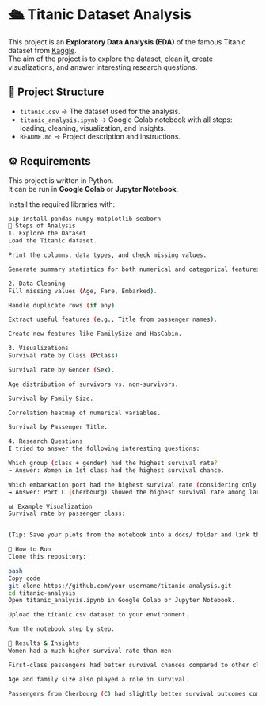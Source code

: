 # 🛳️ Titanic Dataset Analysis

This project is an **Exploratory Data Analysis (EDA)** of the famous Titanic dataset from [Kaggle](https://www.kaggle.com/competitions/titanic/data).  
The aim of the project is to explore the dataset, clean it, create visualizations, and answer interesting research questions.

## 📂 Project Structure
- `titanic.csv` → The dataset used for the analysis.  
- `titanic_analysis.ipynb` → Google Colab notebook with all steps: loading, cleaning, visualization, and insights.  
- `README.md` → Project description and instructions.  

## ⚙️ Requirements
This project is written in Python.  
It can be run in **Google Colab** or **Jupyter Notebook**.  

Install the required libraries with:

```bash
pip install pandas numpy matplotlib seaborn
🔎 Steps of Analysis
1. Explore the Dataset
Load the Titanic dataset.

Print the columns, data types, and check missing values.

Generate summary statistics for both numerical and categorical features.

2. Data Cleaning
Fill missing values (Age, Fare, Embarked).

Handle duplicate rows (if any).

Extract useful features (e.g., Title from passenger names).

Create new features like FamilySize and HasCabin.

3. Visualizations
Survival rate by Class (Pclass).

Survival rate by Gender (Sex).

Age distribution of survivors vs. non-survivors.

Survival by Family Size.

Correlation heatmap of numerical variables.

Survival by Passenger Title.

4. Research Questions
I tried to answer the following interesting questions:

Which group (class + gender) had the highest survival rate?
→ Answer: Women in 1st class had the highest survival chance.

Which embarkation port had the highest survival rate (considering only ports with at least 50 passengers)?
→ Answer: Port C (Cherbourg) showed the highest survival rate among large groups.

📊 Example Visualization
Survival rate by passenger class:


(Tip: Save your plots from the notebook into a docs/ folder and link them here.)

🚀 How to Run
Clone this repository:

bash
Copy code
git clone https://github.com/your-username/titanic-analysis.git
cd titanic-analysis
Open titanic_analysis.ipynb in Google Colab or Jupyter Notebook.

Upload the titanic.csv dataset to your environment.

Run the notebook step by step.

📌 Results & Insights
Women had a much higher survival rate than men.

First-class passengers had better survival chances compared to other classes.

Age and family size also played a role in survival.

Passengers from Cherbourg (C) had slightly better survival outcomes compared to Southampton (S) and Queenstown (Q).
